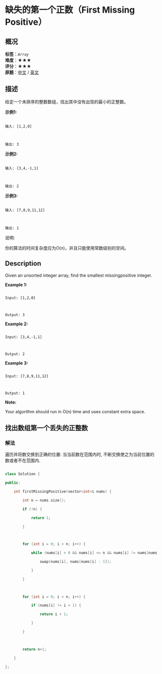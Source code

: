 # 缺失的第一个正数（First Missing Positive）
## 概况
**标签**：*`Array`*<br>
**难度**：★★★<br>
**评分**：★★★<br>
**原题**：[中文](https://leetcode-cn.com/problems/first-missing-positive) / [英文](https://leetcode.com/problems/first-missing-positive)
## 描述

给定一个未排序的整数数组，找出其中没有出现的最小的正整数。



**示例1:**

```

输入: [1,2,0]



输出: 3

```





**示例2:**

```

输入: [3,4,-1,1]



输出: 2

```





**示例3:**

```

输入: [7,8,9,11,12]



输出: 1

```





说明:



你的算法的时间复杂度应为O(n)，并且只能使用常数级别的空间。



## Description

Given an unsorted integer array, find the smallest missingpositive integer.



**Example 1:**

```

Input: [1,2,0]



Output: 3

```





**Example 2:**

```

Input: [3,4,-1,1]



Output: 2

```





**Example 3:**

```

Input: [7,8,9,11,12]



Output: 1

```

**Note:**





Your algorithm should run in O(n) time and uses constant extra space.





## 找出数组第一个丢失的正整数

### 解法

遍历并将数交换到正确的位置: 当当前数在范围内时, 不断交换使之为当前位置的数或者不在范围内.

```c++

class Solution {

public:

    int firstMissingPositive(vector<int>& nums) {

        int n = nums.size();

        if (!n) {

            return 1;

        }

        

        for (int i = 0; i < n; i++) {

            while (nums[i] > 0 && nums[i] <= n && nums[i] != nums[nums[i] - 1]) {

                swap(nums[i], nums[nums[i] - 1]);

            }    

        }

        

        for (int i = 0; i < n; i++) {

            if (nums[i] != i + 1) {

                return i + 1;

            }

        }

        

        return n+1;

    }

};

```